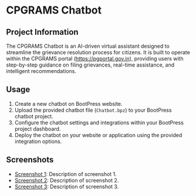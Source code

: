 # CPGRAMS Chatbot

## Project Information
The CPGRAMS Chatbot is an AI-driven virtual assistant designed to streamline the grievance resolution process for citizens. It is built to operate within the CPGRAMS portal (https://pgportal.gov.in), providing users with step-by-step guidance on filing grievances, real-time assistance, and intelligent recommendations.

## Usage
1. Create a new chatbot on BootPress website.
2. Upload the provided chatbot file (`Chatbot.bpz`) to your BootPress chatbot project.
3. Configure the chatbot settings and integrations within your BootPress project dashboard.
4. Deploy the chatbot on your website or application using the provided integration options.

## Screenshots
- [Screenshot 1](link_to_screenshot_1): Description of screenshot 1.
- [Screenshot 2](link_to_screenshot_2): Description of screenshot 2.
- [Screenshot 3](link_to_screenshot_3): Description of screenshot 3.


